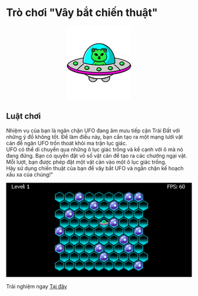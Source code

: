 # Trò chơi "Vây bắt chiến thuật"
 
<p align="center"> <img src="./assets/images/ufo.png" alt="ufo" /> </p>

## Luật chơi 

Nhiệm vụ của bạn là ngăn chặn UFO đang âm mưu tiếp cận Trái Đất với những ý đồ không tốt. Để làm điều này, bạn cần tạo ra một mạng lưới vật cản để ngăn UFO trốn thoát khỏi ma trận lục giác.<br>
UFO có thể di chuyển qua những ô lục giác trống và kề cạnh với ô mà nó đang đứng. Bạn có quyền đặt vô số vật cản để tạo ra các chướng ngại vật. Mỗi lượt, bạn được phép đặt một vật cản vào một ô lục giác trống.<br>
Hãy sử dụng chiến thuật của bạn để vây bắt UFO và ngăn chặn kế hoạch xấu xa của chúng!"
</p>

<p align="center"> <img src="./assets/images/demo.png" alt="haizuka" /> </p>

Trải nghiệm ngay [Tại đây](https://strategic-enclosure-game.vercel.app/)

